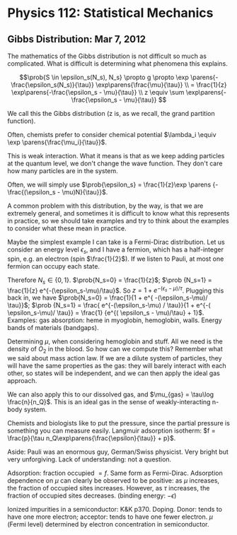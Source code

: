 Physics 112: Statistical Mechanics
==================================
Gibbs Distribution: Mar 7, 2012
-------------------------------
The mathematics of the Gibbs distribution is not difficult so much as
complicated. What is difficult is determining what phenomena this
explains.

$$\prob{S \in \epsilon_s(N_s), N_s} \propto g \propto \exp
\parens{-\frac{\epsilon_s(N_s)}{\tau}} \exp\parens{\frac{\mu}{\tau}}
\\ = \frac{1}{z} \exp\parens{-\frac{\epsilon_s - \mu}{\tau}}
\\ z \equiv \sum \exp\parens{-\frac{\epsilon_s - \mu}{\tau}}
$$

We call this the Gibbs distribution (z is, as we recall, the grand
partition function).

Often, chemists prefer to consider chemical potential $\lambda_i \equiv
\exp \parens{\frac{\mu_i}{\tau}}$. 

This is weak interaction. What it means is that as we keep adding particles
at the quantum level, we don't change the wave function. They don't care
how many particles are in the system.

Often, we will simply use $\prob{\epsilon_s} = \frac{1}{z}\exp \parens
{-\frac{(\epsilon_s - \mu)N}{\tau}}$.

A common problem with this distribution, by the way, is that we are
extremely general, and sometimes it is difficult to know what this
represents in practice, so we should take examples and try to think about
the examples to consider what these mean in practice.

Maybe the simplest example I can take is a Fermi-Dirac distribution. Let us
consider an energy level $\epsilon_s$, and I have a fermion, which has a
half-integer spin, e.g. an electron (spin $\frac{1}{2}$). If we listen to
Pauli, at most one fermion can occupy each state.

Therefore $N_s \in \{0,1\}$. $\prob{N_s=0} = \frac{1}{z}$; $\prob {N_s=1} =
\frac{1}{z} e^{-(\epsilon_s-\mu)/\tau}$. So $z = 1 + e^{-(\epsilon_s-\mu)/
\tau}$. Plugging this back in, we have $\prob{N_s=0} = \frac{1}{1 + e^{
-(\epsilon_s-\mu)/ \tau}}$; $\prob {N_s=1} = \frac{ e^{-(\epsilon_s-\mu) /
\tau}}{1 + e^{-( \epsilon_s-\mu)/ \tau}} = \frac{1} {e^{( \epsilon_s -
\mu)/\tau} + 1}$. Examples: gas absorption: heme in myoglobin, hemoglobin,
walls. Energy bands of materials (bandgaps).

Determining $\mu$, when considering hemoglobin and stuff. All we need is
the density of $O_2$ in the blood. So how can we compute this? Remember
what we said about mass action law. If we are a dilute system of particles,
they will have the same properties as the gas: they will barely interact
with each other, so states will be independent, and we can then apply the
ideal gas approach.

We can also apply this to our dissolved gas, and $\mu_{gas} = \tau\log
\frac{n}{n_Q}$. This is an ideal gas in the sense of weakly-interacting
n-body system.

Chemists and biologists like to put the pressure, since the partial
pressure is something you can measure easily. Langmuir adsorption isotherm:
$f = \frac{p}{\tau n_Q\exp\parens{\frac{\epsilon}{\tau}} + p}$.

Aside: Pauli was an enormous guy, German/Swiss physicist. Very bright but
very unforgiving. Lack of understanding: not a question.

Adsorption: fraction occupied $= f$. Same form as Fermi-Dirac. Adsorption
dependence on $\mu$ can clearly be observed to be positive: as $\mu$
increases, the fraction of occupied sites increases. However, as $\tau$
increases, the fraction of occupied sites decreases. (binding energy:
$-\epsilon$)

Ionized impurities in a semiconductor: K&K p370. Doping. Donor: tends to
have one more electron; acceptor: tends to have one fewer electron. $\mu$
(Fermi level) determined by electron concentration in semiconductor.
